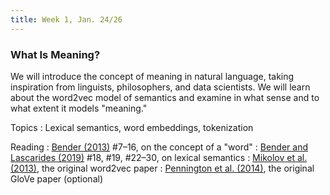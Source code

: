 ```yaml
---
title: Week 1, Jan. 24/26
---
```


### What Is Meaning?

We will introduce the concept of meaning in natural language, taking inspiration from linguists, philosophers, and data
scientists. We will learn about the word2vec model of semantics and examine in what sense and to what extent it models
"meaning."

Topics
: Lexical semantics, word embeddings, tokenization

Reading
: [Bender (2013)](https://www.morganclaypool.com/doi/abs/10.2200/S00493ED1V01Y201303HLT020) #7–16, on the concept of 
a "word"
: [Bender and Lascarides (2019)](https://www.morganclaypool.com/doi/abs/10.2200/S00935ED1V02Y201907HLT043) #18, #19, 
#22–30, on lexical semantics
: [Mikolov et al. (2013)](https://arxiv.org/abs/1301.3781), the original word2vec paper
: [Pennington et al. (2014)](https://aclanthology.org/D14-1162/), the original GloVe paper (optional)